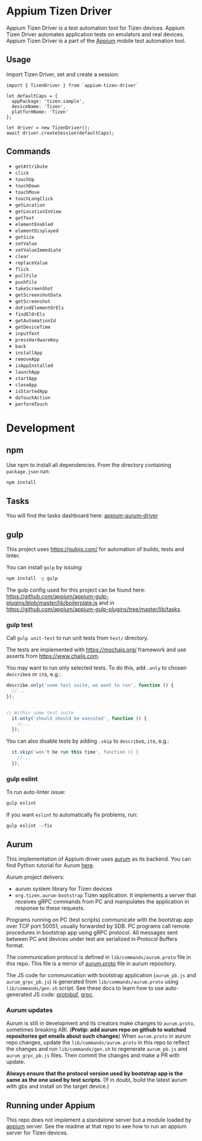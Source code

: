 # Appium Tizen Driver

Appium Tizen Driver is a test automation tool for Tizen devices. Appium Tizen Driver automates application tests on emulators and real devices. Appium Tizen Driver is a part of the [Appium](https://github.com/appium/appium) mobile test automation tool.

## Usage
Import Tizen Driver, set and create a session:

```
import { TizenDriver } from `appium-tizen-driver`

let defaultCaps = {
  appPackage: 'tizen.sample',
  deviceName: 'Tizen',
  platformName: 'Tizen'
};

let driver = new TizenDriver();
await driver.createSession(defaultCaps);
```

## Commands
- `getAttribute`
- `click`
- `touchUp`
- `touchDown`
- `touchMove`
- `touchLongClick`
- `getLocation`
- `getLocationInView`
- `getText`
- `elementEnabled`
- `elementDisplayed`
- `getSize`
- `setValue`
- `setValueImmediate`
- `clear`
- `replaceValue`
- `flick`
- `pullFile`
- `pushFile`
- `takeScreenShot`
- `getScreenshotData`
- `getScreenshot`
- `doFindElementOrEls`
- `findElOrEls`
- `getAutomationId`
- `getDeviceTime`
- `inputText`
- `pressHardwareKey`
- `back`
- `installApp`
- `removeApp`
- `isAppInstalled`
- `launchApp`
- `startApp`
- `closeApp`
- `isStartedApp`
- `doTouchAction`
- `performTouch`

# Development

## npm

Use npm to install all dependencies. From the directory containing `package.json` run:

```bash
npm install
```

## Tasks

You will find the tasks dashboard here: [appium-aurum-driver](https://github.sec.samsung.net/p-wasowski2/appium-aurum-driver/projects/1?fullscreen=true)
## gulp

This project uses https://gulpjs.com/ for automation of builds, tests and linter.

You can install `gulp` by issuing:
```bash
npm install -g gulp
```


The gulp config used for this project can be found here: https://github.com/appium/appium-gulp-plugins/blob/master/lib/boilerplate.js and in https://github.com/appium/appium-gulp-plugins/tree/master/lib/tasks.

### gulp test

Call `gulp unit-test` to run unit tests from `test/` directory.

The tests are implemented with https://mochajs.org/ framework and use asserts from https://www.chaijs.com.

You may want to run only selected tests. To do this, add `.only` to chosen `describe`s or `it`s, e.g.:

```js
describe.only('some test suite, we want to run', function () {
  //...
});


// Within some test suite
  it.only('should should be executed', function () {
    //...
  });
```

You can also disable tests by adding `.skip` to `describe`s, `it`s, e.g.:
```js
  it.skip('won't be run this time', function () {
    //...
  });
```

### gulp eslint

To run auto-linter issue:

```bash
gulp eslint
```

If you want `eslint` to automatically fix problems, run:

```
gulp eslint --fix
```

## Aurum

This implementation of Appium driver uses [aurum](https://github.sec.samsung.net/tizen/aurum) as its backend. You can find Python tutorial for Aurum [here](https://code.sec.samsung.net/confluence/pages/viewpage.action?spaceKey=ENUIFWC&title=Tutorial+%28for+Python%29+-+Part+1).

Aurum project delivers:
- aurum system library for Tizen devices
- `org.tizen.aurum-bootstrap` Tizen application. It implements a server that receives gRPC commands from PC and manipulates the application in response to these requests.

Programs running on PC (test scripts) communicate with the bootstrap app over TCP port 50051, usually forwarded by SDB.
PC programs call remote procedures in bootstrap app using gRPC protocol. All messages sent between PC and devices under test are serialized in Protocol Buffers format.

The communication protocol is defined in `lib/commands/aurum.proto` file in this repo. This file is a mirror of [aurum.proto](https://github.sec.samsung.net/tizen/aurum/blob/tizen/protocol/aurum.proto) file in aurum repository.

The JS code for communication with bootstrap application (`aurum_pb.js` and `aurum_grpc_pb.js`) is generated from `lib/commands/aurum.proto` using `lib/commands/gen.sh` script.
See these docs to learn how to use auto-generated JS code:
[protobuf](https://developers.google.com/protocol-buffers/docs/reference/javascript-generated), [grpc](https://grpc.github.io/grpc/node/).

### Aurum updates

Aurum is still in development and its creators make changes to `aurum.proto`, sometimes breaking ABI. (**Protip: add aurum repo on github to watched repositories get emails about such changes**)
When `aurum.proto` in aurum repo changes, update the `lib/commands/aurum.proto` in this repo to reflect the changes and run `lib/commands/gen.sh` to regenerate `aurum_pb.js` and `aurum_grpc_pb.js` files. Then commit the changes and make a PR with update.

**Always ensure that the protocol version used by bootstrap app is the same as the one used by test scripts.**
(If in doubt, build the latest aurum with gbs and install on the target device.)


## Running under Appium

This repo does not implement a standalone server but a module loaded by [appium](https://github.sec.samsung.net/p-wasowski2/appium) server.
See the readme at that repo to see how to run an appium server for Tizen devices.